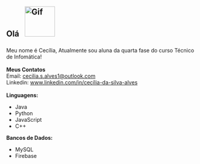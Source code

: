## Olá  <img src="https://github.com/images/mona-whisper.gif" alt="Gif" width="80" height="80" style="margin: 10px;">
Meu nome é Cecília, Atualmente sou aluna da quarta fase do curso Técnico de Infomática!
<br> <br>
<b>Meus Contatos</b>
  <br>
  Email: cecilia.s.alves1@outlook.com
  <br>
  Linkedin: www.linkedin.com/in/cecília-da-silva-alves
<br> <br>
<b>Linguagens:</b><ul>
  <li>Java
  <li>Python
  <li>JavaScript
  <li>C++
</ul>

<b>Bancos de Dados:</b><ul> 
  <li>MySQL
  <li>Firebase
</ul>
<br> 


